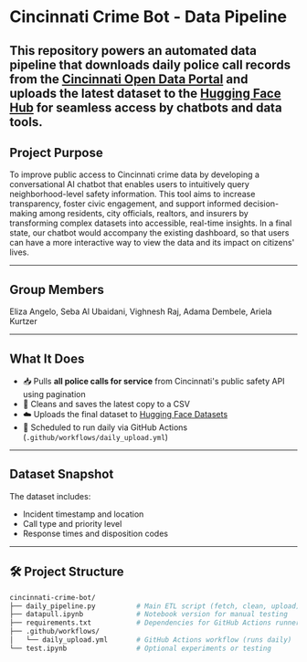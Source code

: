 # Cincinnati Crime Bot - Data Pipeline

This repository powers an automated data pipeline that downloads daily police call records from the [Cincinnati Open Data Portal](https://insights.cincinnati-oh.gov/) and uploads the latest dataset to the [Hugging Face Hub](https://huggingface.co/datasets/mlsystemsg1/cincinnati-crime-data) for seamless access by chatbots and data tools.
--- 
## Project Purpose
To improve public access to Cincinnati crime data by developing a conversational AI chatbot that enables users to intuitively query neighborhood-level safety information. This tool aims to increase transparency, foster civic engagement, and support informed decision-making among residents, city officials, realtors, and insurers by transforming complex datasets into accessible, real-time insights. In a final state, our chatbot would accompany the existing dashboard, so that users can have a more interactive way to view the data and its impact on citizens' lives. 


---
## Group Members
Eliza Angelo, Seba Al Ubaidani, Vighnesh Raj, Adama Dembele, Ariela Kurtzer

---

## What It Does

- 📥 Pulls **all police calls for service** from Cincinnati's public safety API using pagination
- 🧹 Cleans and saves the latest copy to a CSV
- ☁️ Uploads the final dataset to [Hugging Face Datasets](https://huggingface.co/datasets/mlsystemsg1/cincinnati-crime-data)
- 🔁 Scheduled to run daily via GitHub Actions (`.github/workflows/daily_upload.yml`)

---

## Dataset Snapshot

The dataset includes:
- Incident timestamp and location
- Call type and priority level
- Response times and disposition codes

---

## 🛠 Project Structure

```bash
cincinnati-crime-bot/
├── daily_pipeline.py          # Main ETL script (fetch, clean, upload)
├── datapull.ipynb             # Notebook version for manual testing
├── requirements.txt           # Dependencies for GitHub Actions runner
├── .github/workflows/
│   └── daily_upload.yml       # GitHub Actions workflow (runs daily)
└── test.ipynb                 # Optional experiments or testing

